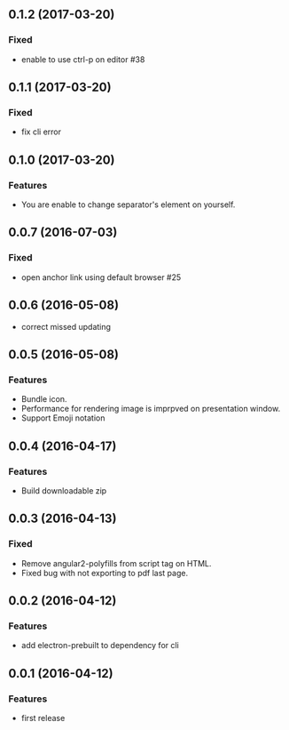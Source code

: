 ## 0.1.2 (2017-03-20)
### Fixed
- enable to use ctrl-p on editor #38

## 0.1.1 (2017-03-20)
### Fixed
- fix cli error

## 0.1.0 (2017-03-20)
### Features
- You are enable to change separator's element on yourself.

## 0.0.7 (2016-07-03)
### Fixed
- open anchor link using default browser #25

## 0.0.6 (2016-05-08)
- correct missed updating

## 0.0.5 (2016-05-08)

### Features

- Bundle icon.
- Performance for rendering image is imprpved on presentation window.
- Support Emoji notation


## 0.0.4 (2016-04-17)

### Features

- Build downloadable zip

## 0.0.3 (2016-04-13)

### Fixed

- Remove angular2-polyfills from script tag on HTML.
- Fixed bug with not exporting to pdf last page.

## 0.0.2 (2016-04-12)

### Features

- add electron-prebuilt to dependency for cli

## 0.0.1 (2016-04-12)

### Features

- first release
